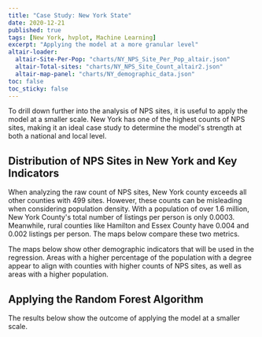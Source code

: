 ```yaml
---
title: "Case Study: New York State"
date: 2020-12-21
published: true
tags: [New York, hvplot, Machine Learning]
excerpt: "Applying the model at a more granular level"
altair-loader:
  altair-Site-Per-Pop: "charts/NY_NPS_Site_Per_Pop_altair.json"
  altair-Total-sites: "charts/NY_NPS_Site_Count_altair2.json"
  altair-map-panel: "charts/NY_demographic_data.json"
toc: false
toc_sticky: false
---
```


To drill down further into the analysis of NPS sites, it is useful to apply the model at a smaller
scale. New York has one of the highest counts of NPS sites, making it an ideal case study to determine
the model's strength at both a national and local level.

## Distribution of NPS Sites in New York and Key Indicators

When analyzing the raw count of NPS sites, New York county exceeds all other counties with 499 sites. However,
these counts can be misleading when considering population density. With a population of over 1.6 million, New York County's
total number of listings per person is only 0.0003. Meanwhile, rural counties like Hamilton and Essex County have 0.004 and
0.002 listings per person. The maps below compare these two metrics.

<div id="altair-Total-sites"></div><div id="altair-Site-Per-Pop"></div>

The maps below show other demographic indicators that will be used in the regression. Areas with a higher percentage of the population
with a degree appear to align with counties with higher counts of NPS sites, as well as areas with a higher population.

<div id="altair-map-panel"></div>




## Applying the Random Forest Algorithm
The results below show the outcome of applying the model at a smaller scale.
